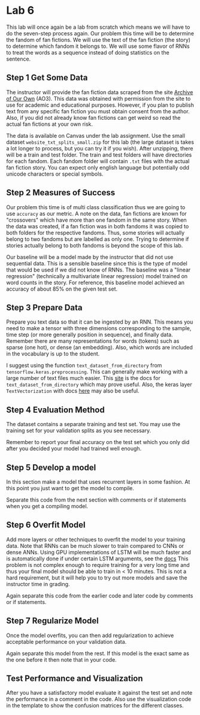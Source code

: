 # Lab 6
This lab will once again be a lab from scratch which means we will have to do the seven-step process again. Our problem this time will be to determine the fandom of fan fictions. We will use the text of the fan fiction (the story) to determine which fandom it belongs to. We will use some flavor of RNNs to treat the words as a sequence instead of doing statistics on the sentence. 

## Step 1 Get Some Data
The instructor will provide the fan fiction data scraped from the site [Archive of Our Own](https://archiveofourown.org/) (AO3). This data was obtained with permission from the site to use for academic and educational purposes. However, if you plan to publish text from any specific fan fiction you must obtain consent from the author. Also, if you did not already know fan fictions can get weird so read the actual fan fictions at your own risk.  

The data is available on Canvas under the lab assignment. Use the small dataset `website_txt_splits_small.zip` for this lab (the large dataset is takes a lot longer to process, but you can try it if you wish). After unzipping, there will be a train and test folder. The train and test folders will have directories for each fandom. Each fandom folder will contain `.txt` files with the actual fan fiction story. You can expect only english language but potentially odd unicode characters or special symbols. 

## Step 2 Measures of Success
Our problem this time is of multi class classification thus we are going to use `accuracy` as our metric. A note on the data, fan fictions are known for "crossovers" which have more than one fandom in the same story. When the data was created, if a fan fiction was in both fandoms it was copied to both folders for the respective fandoms. Thus, some stories will actually belong to two fandoms but are labelled as only one. Trying to determine if stories actually belong to both fandoms is beyond the scope of this lab.

Our baseline will be a model made by the instructor that did not use sequential data. This is a sensible baseline since this is the type of model that would be used if we did not know of RNNs. The baseline was a "linear regression" (technically a multivariate linear regression) model trained on word counts in the story. For reference, this baseline model achieved an accuracy of about 85% on the given test set. 

## Step 3 Prepare Data
Prepare you text data so that it can be ingested by an RNN. This means you need to make a tensor with three dimensions corresponding to the sample, time step (or more generally position in sequence), and finally data. Remember there are many representations for words (tokens) such as sparse (one hot), or dense (an embedding). Also, which words are included in the vocabulary is up to the student. 

I suggest using the function `text_dataset_from_directory` from `tensorflow.keras.preprocessing`. This can generally make working with a large number of text files much easier. This [site](https://www.tensorflow.org/api_docs/python/tf/keras/preprocessing/text_dataset_from_directory) is the docs for `text_dataset_from_directory` which may prove useful. Also, the keras layer `TextVectorization` with docs [here](https://www.tensorflow.org/api_docs/python/tf/keras/layers/experimental/preprocessing/TextVectorization) may also be useful. 

## Step 4 Evaluation Method
The dataset contains a separate training and test set. You may use the training set for your validation splits as you see necessary. 

Remember to report your final accuracy on the test set which you only did after you decided your model had trained well enough.

## Step 5 Develop a model
In this section make a model that uses recurrent layers in some fashion. At this point you just want to get the model to compile. 

Separate this code from the next section with comments or if statements when you get a compiling model.

## Step 6 Overfit Model
Add more layers or other techniques to overfit the model to your training data. Note that RNNs can be much slower to train compared to CNNs or dense ANNs. Using GPU implementations of LSTM will be much faster and is automatically done if under certain LSTM arguments, see the [docs](https://www.tensorflow.org/api_docs/python/tf/keras/layers/LSTM) This problem is not complex enough to require training for a very long time and thus your final model should be able to train in < 10 minutes. This is not a hard requirement, but it will help you to try out more models and save the instructor time in grading. 

Again separate this code from the earlier code and later code by comments or if statements.

## Step 7 Regularize Model
Once the model overfits, you can then add regularization to achieve acceptable performance on your validation data. 

Again separate this model from the rest. If this model is the exact same as the one before it then note that in your code.

## Test Performance and Visualization
After you have a satisfactory model evaluate it against the test set and note the performance in a comment in the code. Also use the visualization code in the template to show the confusion matrices for the different classes. 
